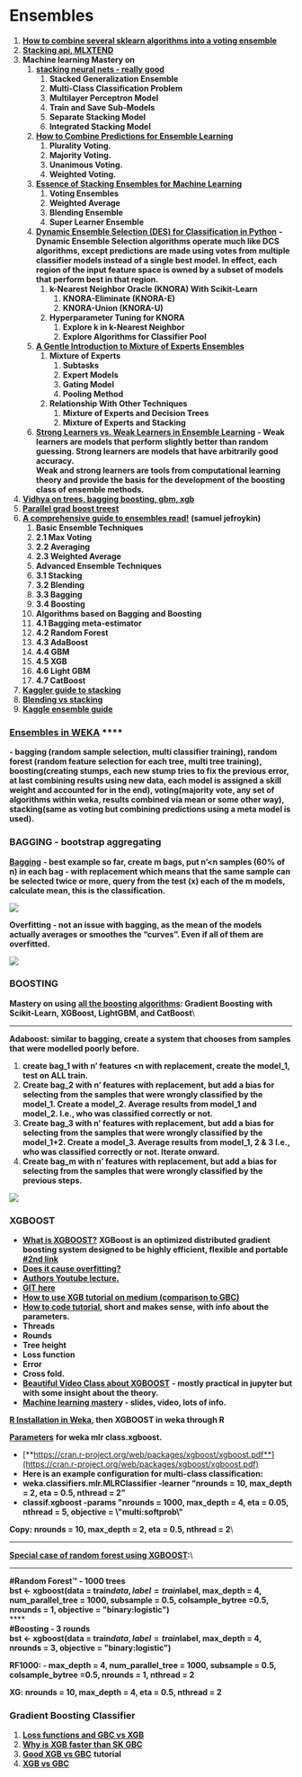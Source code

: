 # Ensembles

1. [**How to combine several sklearn algorithms into a voting ensemble**](https://www.youtube.com/watch?v=vlTQLb\_a564\&list=PLQVvvaa0QuDf2JswnfiGkliBInZnIC4HL\&index=16)
2. [**Stacking api, MLXTEND**](http://rasbt.github.io/mlxtend/user\_guide/classifier/StackingClassifier/)
3. **Machine learning Mastery on**&#x20;
   1. [**stacking neural nets - really good**](https://machinelearningmastery.com/stacking-ensemble-for-deep-learning-neural-networks/)
      1. **Stacked Generalization Ensemble**
      2. **Multi-Class Classification Problem**
      3. **Multilayer Perceptron Model**
      4. **Train and Save Sub-Models**
      5. **Separate Stacking Model**
      6. **Integrated Stacking Model**
   2. [**How to Combine Predictions for Ensemble Learning**](https://machinelearningmastery.com/combine-predictions-for-ensemble-learning/?fbclid=IwAR3sEAjoqP1KNScXrKV1HdiG98PZC-\_gfB7ngDEwL\_NMMSngRNqcwxABejQ)
      1. **Plurality Voting.**
      2. **Majority Voting.**
      3. **Unanimous Voting.**
      4. **Weighted Voting.**
   3. [**Essence of Stacking Ensembles for Machine Learning**](https://machinelearningmastery.com/essence-of-stacking-ensembles-for-machine-learning/?fbclid=IwAR18Tm\_CzyxufVpFjjd-n\_VvpFNZRj3TuMBNd02EXmNhYWdG80KVyBjzmfo)
      1. **Voting Ensembles**
      2. **Weighted Average**
      3. **Blending Ensemble**
      4. **Super Learner Ensemble**
   4. [**Dynamic Ensemble Selection (DES) for Classification in Python**](https://machinelearningmastery.com/dynamic-ensemble-selection-in-python/?fbclid=IwAR2cFTJY3bXiCkPKFIGM7X5HDsTjZEehINfA40wyqPWw8KAIOpXCdblu3eM) **- Dynamic Ensemble Selection algorithms operate much like DCS algorithms, except predictions are made using votes from multiple classifier models instead of a single best model. In effect, each region of the input feature space is owned by a subset of models that perform best in that region.**
      1. **k-Nearest Neighbor Oracle (KNORA) With Scikit-Learn**
         1. **KNORA-Eliminate (KNORA-E)**
         2. **KNORA-Union (KNORA-U)**
      2. **Hyperparameter Tuning for KNORA**
         1. **Explore k in k-Nearest Neighbor**
         2. **Explore Algorithms for Classifier Pool**
   5. [**A Gentle Introduction to Mixture of Experts Ensembles**](https://machinelearningmastery.com/mixture-of-experts/?fbclid=IwAR3Y9K-QOmF6H06vZOYQH8phv5C0a2rhV-4FfNffCb2XKmvDsL-d8bMOuLM)
      1. **Mixture of Experts**
         1. **Subtasks**
         2. **Expert Models**
         3. **Gating Model**
         4. **Pooling Method**
      2. **Relationship With Other Techniques**
         1. **Mixture of Experts and Decision Trees**
         2. **Mixture of Experts and Stacking**
   6. [**Strong Learners vs. Weak Learners in Ensemble Learning**](https://machinelearningmastery.com/strong-learners-vs-weak-learners-for-ensemble-learning/?fbclid=IwAR0yQzfYq0JGZu7xYErX2W42jtm949pOYSbKN8jClQCPMwgEUDNyv6uuXFU) **- Weak learners are models that perform slightly better than random guessing. Strong learners are models that have arbitrarily good accuracy.**\
      **Weak and strong learners are tools from computational learning theory and provide the basis for the development of the boosting class of ensemble methods.**
4. [**Vidhya on trees, bagging boosting, gbm, xgb**](https://www.analyticsvidhya.com/blog/2016/04/complete-tutorial-tree-based-modeling-scratch-in-python/?fbclid=IwAR1Fji6N01Zc3rhLCJiIq76CX5aC8W0dWmw0hpyceYwMr9Z3QPCbnPu0a2A#three)
5. [**Parallel grad boost treest**](http://zhanpengfang.github.io/418home.html)
6. [**A comprehensive guide to ensembles read!**](https://www.analyticsvidhya.com/blog/2018/06/comprehensive-guide-for-ensemble-models/) **(samuel jefroykin)**
   1. **Basic Ensemble Techniques**
   2. **2.1 Max Voting**
   3. **2.2 Averaging**
   4. **2.3 Weighted Average**
   5. **Advanced Ensemble Techniques**
   6. **3.1 Stacking**
   7. **3.2 Blending**
   8. **3.3 Bagging**
   9. **3.4 Boosting**
   10. **Algorithms based on Bagging and Boosting**
   11. **4.1 Bagging meta-estimator**
   12. **4.2 Random Forest**
   13. **4.3 AdaBoost**
   14. **4.4 GBM**
   15. **4.5 XGB**
   16. **4.6 Light GBM**
   17. **4.7 CatBoost**
7. [**Kaggler guide to stacking**](http://blog.kaggle.com/2016/12/27/a-kagglers-guide-to-model-stacking-in-practice/)
8. [**Blending vs stacking**](https://www.quora.com/What-are-examples-of-blending-and-stacking-in-Machine-Learning)
9. [**Kaggle ensemble guide**](https://mlwave.com/kaggle-ensembling-guide/)

### [**Ensembles in WEKA**](http://machinelearningmastery.com/use-ensemble-machine-learning-algorithms-weka/) ****&#x20;

**- bagging (random sample selection, multi classifier training), random forest (random feature selection for each tree, multi tree training), boosting(creating stumps, each new stump tries to fix the previous error, at last combining results using new data, each model is assigned a skill weight and accounted for in the end), voting(majority vote, any set of algorithms within weka, results combined via mean or some other way), stacking(same as voting but combining predictions using a meta model is used).**

### **BAGGING - bootstrap aggregating**

[**Bagging**](https://www.youtube.com/watch?v=2Mg8QD0F1dQ\&list=PLAwxTw4SYaPnIRwl6rad\_mYwEk4Gmj7Mx\&index=192) **- best example so far, create m bags, put n’\<n samples (60% of n) in each bag - with replacement which means that the same sample can be selected twice or more, query from the test (x) each of the m models, calculate mean, this is the classification.**

![](https://lh5.googleusercontent.com/U0\_wGc2DQhx1TYC\_ntWSyW9J0XtJJwP4bZ8ONOLgbqb4LM0K7c6-As1HX9wT0LGRON6sOvl3l-WeEOOmuTCupNN3q8Q\_kQU8Y1nhhBi6-Of2bcajJfVjhqRRcY-qudAm\_u3jXOuF)

**Overfitting -  not an issue with bagging, as the mean of the models actually averages or smoothes the “curves”. Even if all of them are overfitted.**

![](https://lh4.googleusercontent.com/KOj9utriFKEjOxhw8hFE2iX8gq5ljjBHruuhH1Q-deWVPYrEA2RHWaAhKfs-Q1XivON\_F7KA3vXL4Mo-GqI4OZTgi0WhC9iNdo4IoOSxQ8gUyoa\_F56TOFiXf-hgMsdIFGWLoq6k)

### **BOOSTING**

**Mastery on using** [**all the boosting algorithms**](https://machinelearningmastery.com/gradient-boosting-with-scikit-learn-xgboost-lightgbm-and-catboost/?fbclid=IwAR1wenJZ52kU5RZUgxHE4fj4M9Ods1p10EBh5J4QdLSSq2XQmC4s9Se98Sg)**: Gradient Boosting with Scikit-Learn, XGBoost, LightGBM, and CatBoost**\
****

**Adaboost: similar to bagging, create a system that chooses from samples that were modelled poorly before.**

1. **create bag\_1 with n’ features \<n with replacement, create the model\_1, test on ALL train.**
2. **Create bag\_2 with n’ features with replacement, but add a bias for selecting from the samples that were wrongly classified by the model\_1. Create a model\_2. Average results from model\_1 and model\_2. I.e., who was classified correctly or not.**
3. **Create bag\_3 with n’ features with replacement, but add a bias for selecting from the samples that were wrongly classified by the model\_1+2. Create a model\_3. Average results from model\_1, 2 & 3 I.e., who was classified correctly or not. Iterate onward.**
4. **Create bag\_m with n’ features with replacement, but add a bias for selecting from the samples that were wrongly classified by the previous steps.**

![](https://lh5.googleusercontent.com/iwKa08rChrddn1TM9GoSwmc3gGfxhUbOnPpwHoBS8YHEwUPUOkHifHAO88DR2uiDgRg1VL-dgmnQ2NWFFPJ4CTWvoYdFtBCW-feiBX8SdZ1waY0VkGYclr\_m48OzHazmHWrNV3G-)

### **XGBOOST**

* [**What is XGBOOST?**](http://homes.cs.washington.edu/\~tqchen/2016/03/10/story-and-lessons-behind-the-evolution-of-xgboost.html) **XGBoost is an optimized distributed gradient boosting system designed to be highly efficient, flexible and portable** [**#2nd link**](http://dmlc.cs.washington.edu/xgboost.html)
* [**Does it cause overfitting?**](https://stats.stackexchange.com/questions/20714/does-ensembling-boosting-cause-overfitting)
* [**Authors Youtube lecture.**](https://www.youtube.com/watch?v=Vly8xGnNiWs)
* [**GIT here**](https://github.com/dmlc/xgboost)
* [**How to use XGB tutorial on medium (comparison to GBC)**](https://towardsdatascience.com/boosting-algorithm-xgboost-4d9ec0207d)
* [**How to code tutorial**](https://www.youtube.com/watch?v=87xRqEAx6CY)**, short and makes sense, with info about the parameters.**
* **Threads**
* **Rounds**
* **Tree height**
* **Loss function**
* **Error**
* **Cross fold.**
* [**Beautiful Video Class about XGBOOST**](https://www.youtube.com/playlist?list=PLZnYQQzkMilqTC12LmnN4WpQexB9raKQG) **- mostly practical in jupyter but with some insight about the theory.**&#x20;
* [**Machine learning master**](http://machinelearningmastery.com/gentle-introduction-xgboost-applied-machine-learning/)**y - slides, video, lots of info.**

[**R Installation in Weka**](https://www.youtube.com/watch?v=EGwHXC3baWU\&list=PLm4W7\_iX\_v4Msh-7lDOpSFWHRYU\_6H5Kx\&index=15)**, then XGBOOST in weka through R**

[**Parameters**](http://weka.8497.n7.nabble.com/XGBoost-in-Weka-through-R-or-Python-td40282.html) **for weka mlr class.xgboost.**

* [**https://cran.r-project.org/web/packages/xgboost/xgboost.pdf**](https://cran.r-project.org/web/packages/xgboost/xgboost.pdf)
* **Here is an example configuration for multi-class classification:**&#x20;
* &#x20;**weka.classifiers.mlr.MLRClassifier -learner “nrounds = 10, max\_depth = 2, eta = 0.5, nthread = 2”**
* **classif.xgboost -params "nrounds = 1000, max\_depth = 4, eta = 0.05, nthread = 5, objective = \\"multi:softprob\\"**

**Copy: nrounds = 10, max\_depth = 2, eta = 0.5, nthread = 2**\
****

[**Special case of random forest using XGBOOST**](https://github.com/dmlc/xgboost/blob/master/R-package/vignettes/discoverYourData.Rmd#special-note-what-about-random-forests)**:**\
****

**#Random Forest™ - 1000 trees**\
**bst <- xgboost(data = train$data, label = train$label, max\_depth = 4, num\_parallel\_tree = 1000, subsample = 0.5, colsample\_bytree =0.5, nrounds = 1, objective = "binary:logistic")**\
****\
**#Boosting - 3 rounds**\
**bst <- xgboost(data = train$data, label = train$label, max\_depth = 4, nrounds = 3, objective = "binary:logistic")**

**RF1000: - max\_depth = 4, num\_parallel\_tree = 1000, subsample = 0.5, colsample\_bytree =0.5, nrounds = 1, nthread = 2**

**XG: nrounds = 10, max\_depth = 4, eta = 0.5, nthread = 2**

### **Gradient Boosting Classifier**

1. [**Loss functions and GBC vs XGB**](https://stats.stackexchange.com/questions/202858/loss-function-approximation-with-taylor-expansion)
2. [**Why is XGB faster than SK GBC** ](https://datascience.stackexchange.com/questions/10943/why-is-xgboost-so-much-faster-than-sklearn-gradientboostingclassifier)
3. [**Good XGB vs GBC**](https://towardsdatascience.com/boosting-algorithm-xgboost-4d9ec0207d) **tutorial**
4. [**XGB vs GBC**](https://stats.stackexchange.com/questions/282459/xgboost-vs-python-sklearn-gradient-boosted-trees)
